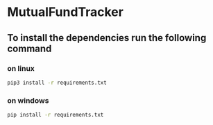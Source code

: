 # MutualFundTracker

## To install the dependencies run the following command

### on linux

 ```sh
pip3 install -r requirements.txt
```

### on windows

 ```sh
 pip install -r requirements.txt
 ```
